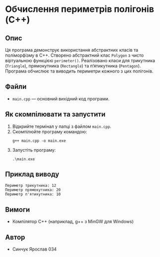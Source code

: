 # Обчислення периметрів полігонів (C++)

## Опис
Ця програма демонструє використання абстрактних класів та поліморфізму в C++. Створено абстрактний клас `Polygon` з чисто віртуальною функцією `perimeter()`. Реалізовано класи для трикутника (`Triangle`), прямокутника (`Rectangle`) та п’ятикутника (`Pentagon`). Програма обчислює та виводить периметри кожного з цих полігонів.

## Файли
- `main.cpp` — основний вихідний код програми.

## Як скомпілювати та запустити
1. Відкрийте термінал у папці з файлом `main.cpp`.
2. Скомпілюйте програму командою:
   ```
   g++ main.cpp -o main.exe
   ```
3. Запустіть програму:
   ```
   .\main.exe
   ```

## Приклад виводу
```
Периметр трикутника: 12
Периметр прямокутника: 20
Периметр п'ятикутника: 10
```

## Вимоги
- Компілятор C++ (наприклад, g++ з MinGW для Windows)

## Автор
- Синчук Ярослав 034
